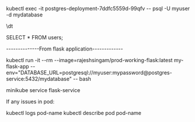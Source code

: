 kubectl exec -it postgres-deployment-7ddfc5559d-99qfv -- psql -U myuser -d mydatabase

\dt

SELECT * FROM users;

--------------From flask application-------------

kubectl run -it --rm --image=rajeshsingam/prod-working-flask:latest my-flask-app --env="DATABASE_URL=postgresql://myuser:mypassword@postgres-service:5432/mydatabase" -- bash
 

minikube service flask-service

If any issues in pod:

kubectl logs pod-name
kubectl describe pod pod-name


 

